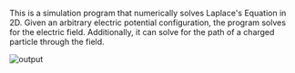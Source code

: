 This is a simulation program that numerically solves Laplace's Equation in 2D.
Given an arbitrary electric potential configuration, the program solves for the electric field. 
Additionally, it can solve for the path of a charged particle through the field.

![output](https://github.com/the-boshi/Laplace-Solver/assets/109165089/1a22a50b-1182-4301-990a-9351714a41ad)
